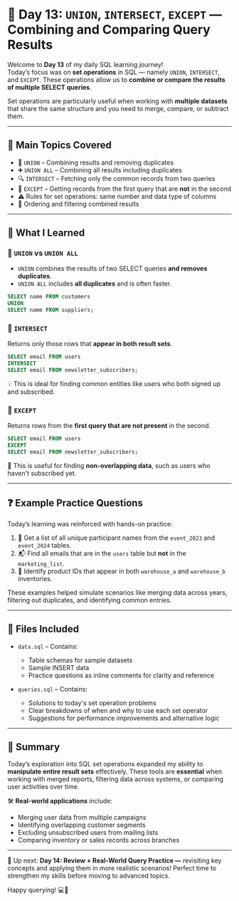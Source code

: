 # 🔀 Day 13: `UNION`, `INTERSECT`, `EXCEPT` — Combining and Comparing Query Results

Welcome to **Day 13** of my daily SQL learning journey!  
Today’s focus was on **set operations** in SQL — namely `UNION`, `INTERSECT`, and `EXCEPT`. These operations allow us to **combine or compare the results of multiple SELECT queries**.

Set operations are particularly useful when working with **multiple datasets** that share the same structure and you need to merge, compare, or subtract them.

---

## 🧠 Main Topics Covered

- 🔁 `UNION` – Combining results and removing duplicates
- ➕ `UNION ALL` – Combining all results including duplicates
- 🔍 `INTERSECT` – Fetching only the common records from two queries
- 🚫 `EXCEPT` – Getting records from the first query that are **not** in the second
- ⚠️ Rules for set operations: same number and data type of columns
- 🧾 Ordering and filtering combined results

---

## 📖 What I Learned

### 🔹 `UNION` vs `UNION ALL`

- `UNION` combines the results of two SELECT queries **and removes duplicates**.
- `UNION ALL` includes **all duplicates** and is often faster.

```sql
SELECT name FROM customers
UNION
SELECT name FROM suppliers;
````

### 🔹 `INTERSECT`

Returns only those rows that **appear in both result sets**.

```sql
SELECT email FROM users
INTERSECT
SELECT email FROM newsletter_subscribers;
```

💡 This is ideal for finding common entities like users who both signed up and subscribed.

### 🔹 `EXCEPT`

Returns rows from the **first query that are not present** in the second.

```sql
SELECT email FROM users
EXCEPT
SELECT email FROM newsletter_subscribers;
```

🧠 This is useful for finding **non-overlapping data**, such as users who haven't subscribed yet.

---

## ❓ Example Practice Questions

Today’s learning was reinforced with hands-on practice:

1. 👥 Get a list of all unique participant names from the `event_2023` and `event_2024` tables.
2. 📬 Find all emails that are in the `users` table but **not** in the `marketing_list`.
3. 🔁 Identify product IDs that appear in both `warehouse_a` and `warehouse_b` inventories.

These examples helped simulate scenarios like merging data across years, filtering out duplicates, and identifying common entries.

---

## 📂 Files Included

* `data.sql` – Contains:

  * Table schemas for sample datasets
  * Sample INSERT data
  * Practice questions as inline comments for clarity and reference

* `queries.sql` – Contains:

  * Solutions to today's set operation problems
  * Clear breakdowns of when and why to use each set operator
  * Suggestions for performance improvements and alternative logic

---

## 📝 Summary

Today’s exploration into SQL set operations expanded my ability to **manipulate entire result sets** effectively. These tools are **essential** when working with merged reports, filtering data across systems, or comparing user activities over time.

🛠 **Real-world applications** include:

* Merging user data from multiple campaigns
* Identifying overlapping customer segments
* Excluding unsubscribed users from mailing lists
* Comparing inventory or sales records across branches

---

📅 Up next: **Day 14: Review + Real-World Query Practice —** revisiting key concepts and applying them in more realistic scenarios! Perfect time to strengthen my skills before moving to advanced topics.

Happy querying! 💻🧠
